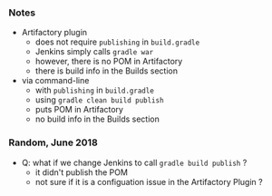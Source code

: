 
### Notes

* Artifactory plugin
    * does not require `publishing` in `build.gradle`
    * Jenkins simply calls `gradle war`
    * however, there is no POM in Artifactory
    * there is build info in the Builds section
* via command-line
    * with `publishing` in `build.gradle`
    * using `gradle clean build publish`
    * puts POM in Artifactory
    * no build info in the Builds section

### Random, June 2018 

* Q: what if we change Jenkins to call `gradle build publish` ?
    * it didn't publish the POM
    * not sure if it is a configuation issue in the Artifactory Plugin ?
